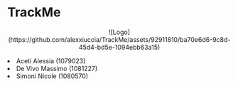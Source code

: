 # TrackMe

<p align="center">
  ![Logo](https://github.com/alexxiuccia/TrackMe/assets/92911810/ba70e6d6-9c8d-45d4-bd5e-1094ebb63a15)
</p
Progetto di Ingegneria del Software del corso di laurea triennale in Ingegneria Informatica presso l'Università degli Studi di Bergamo.

* Aceti Alessia (1079023)
* De Vivo Massimo (1081227)
* Simoni Nicole (1080570)

